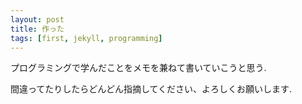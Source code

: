 ```yaml
---
layout: post
title: 作った
tags: [first, jekyll, programming]
---
```


プログラミングで学んだことをメモを兼ねて書いていこうと思う.

間違ってたりしたらどんどん指摘してください、よろしくお願いします.
